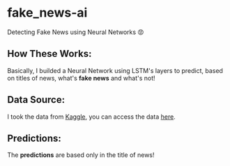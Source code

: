 # fake_news-ai

Detecting Fake News using Neural Networks 😡

## How These Works:

Basically, I builded a Neural Network using LSTM's layers to predict, based on titles of news, what's **fake news** and what's not!

## Data Source:

I took the data from [Kaggle](https://www.kaggle.com/), you can access the data [here](https://www.kaggle.com/clmentbisaillon/fake-and-real-news-dataset).

## Predictions:

The **predictions** are based only in the title of news!
